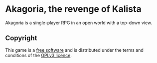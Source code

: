 # Akagoria, the revenge of Kalista

Akagoria is a single-player RPG in an open world with a top-down view.

## Copyright

This game is a [free software](http://www.gnu.org/philosophy/free-sw.html) and is distributed under the terms and conditions of the [GPLv3 licence](http://www.gnu.org/copyleft/gpl-3.0.html).
